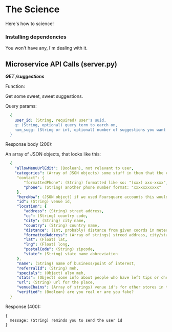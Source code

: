 # The Science

Here's how to science!

### Installing dependencies
You won't have any, I'm dealing with it.

## Microservice API Calls (server.py)
**_GET /suggestions_**

Function:

Get some sweet, sweet suggestions.

Query params:
```yaml
  {
    user_id: (String, required) user's uuid,
    q: (String, optional) query term to earch on,
    num_sugg: (String or int, optional) number of suggestions you want back
  }
```

Response body (200):

An array of JSON objects, that looks like this:

```yaml
  {
    "allowMenuUrlEdit": (Boolean), not relevant to user,
    "categories": (Array of JSON objects) some stuff in them that the client doesn't need to see
     "contact": {
        "formattedPhone": (String) formatted like so: "(xxx) xxx-xxxx",
        "phone": (String) another phone number format: "xxxxxxxxxxx"
     },
     "hereNow": (JSON object) if we used Foursquare accounts this would matter,
     "id": (String) venue id,
     "location": {
        "address": (String) street address,
        "cc": (String) country code,
        "city": (String) city name,
        "country": (String) country name,
        "distance": (Int, probably) distance from given coords in meters,
        "formattedAddress": (Array of strings) streed address, city/state/zip, country,
        "lat": (Float) lat,
        "lng": (Float) long,
        "postalCode": (String) zipcode,
        "state": (String) state name abbreviation
     },
     "name": (String) name of business/point of interest,
     "referralId": (String) meh,
     "specials": (Object) also meh,
     "stats": (Object) some info about people who have left tips or checked in here,
     "url": (String) url for the place,
     "venueChains": (Array of strings) venue id's for other stores in the chain,
     "verified": (Boolean) are you real or are you fake?
  }
```

Response (400):

```
{
  message: (String) reminds you to send the user id
}
```
